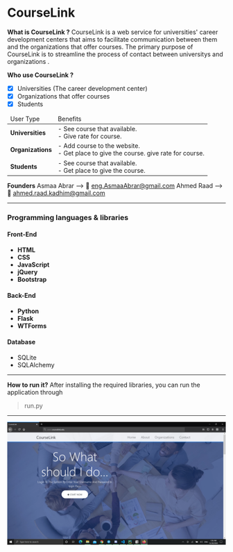 <h1>CourseLink</h1>

**What is CourseLink ?**
CourseLink is a web service for universities' career development centers that aims to facilitate communication between them and the organizations that offer courses. The primary purpose of CourseLink is to streamline the process of contact between universitys and organizations .

**Who use CourseLink ?**
 - [x] Universities (The career development center)
 - [x] Organizations that offer courses
 - [x] Students

<table>
<thead>
<tr>
<td>User Type</td>
<td>Benefits</td>
</tr>
</thead>
<tbody>
<tr>
<td><b>Universities</b></td>
<td>- See course that available.<br>- Give rate for course.</td>
</tr>
<tr>
<td><b>Organizations</b></td>
<td>- Add course to the website.<br>- Get place to give the course. give rate for course.</td>
</tr>
<tr>
<td><b>Students</b></td>
<td>- See course that available.<br>- Get place to give the course.</td>
</tr>
</tbody>
</table>

**Founders**
Asmaa Abrar --> :email: eng.AsmaaAbrar@gmail.com
Ahmed Raad --> :email: ahmed.raad.kadhim@gmail.com
***
<h3>Programming languages & libraries</h3>
<h4>Front-End<h4>

 - HTML
 - CSS
 - JavaScript
 - jQuery
 - Bootstrap

 <h4>Back-End<h4>

 - Python
 - Flask
 - WTForms
 
<h4>Database</h4>

 - SQLite
 - SQLAlchemy
***
**How to run it?**
After installing the required libraries, you can run the application through 

> run.py

***
<img src='website.png'>